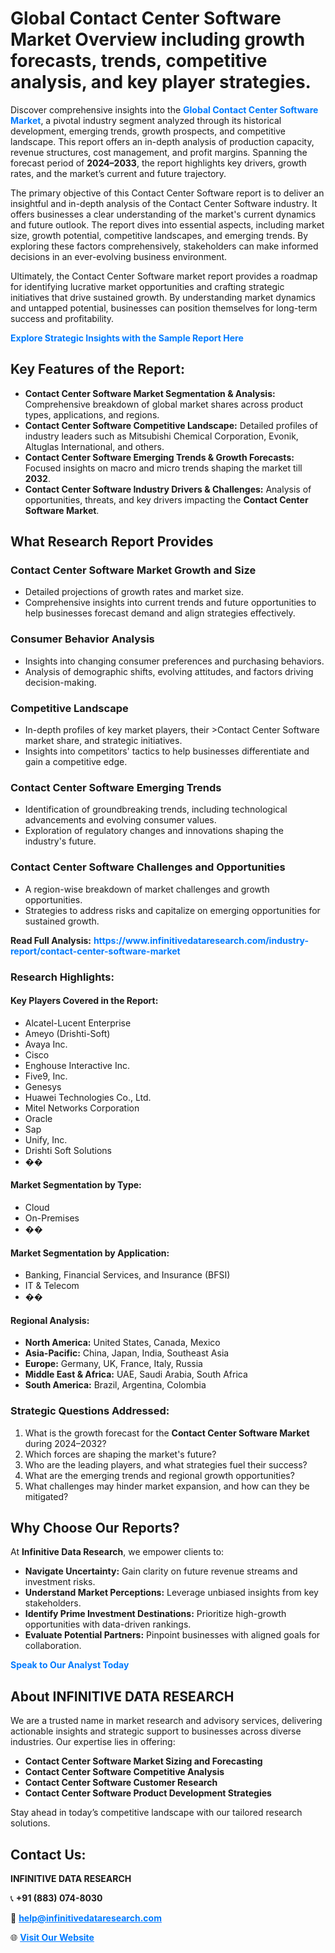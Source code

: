 <h1>Global Contact Center Software Market Overview including growth forecasts, trends, competitive analysis, and key player strategies.</h1>
<p>
Discover comprehensive insights into the 
<a href="https://www.infinitivedataresearch.com/industry-report/contact-center-software-market" rel="dofollow" style="color: #007BFF; text-decoration: none;"><strong>Global Contact Center Software Market</strong></a>, a pivotal industry segment analyzed through its historical development, emerging trends, growth prospects, and competitive landscape. This report offers an in-depth analysis of production capacity, revenue structures, cost management, and profit margins. Spanning the forecast period of <strong>2024–2033</strong>, the report highlights key drivers, growth rates, and the market’s current and future trajectory.
</p>
<p>
The primary objective of this Contact Center Software report is to deliver an insightful and in-depth analysis of the Contact Center Software industry. It offers businesses a clear understanding of the market's current dynamics and future outlook. The report dives into essential aspects, including market size, growth potential, competitive landscapes, and emerging trends. By exploring these factors comprehensively, stakeholders can make informed decisions in an ever-evolving business environment.
</p>
<p>
Ultimately, the Contact Center Software market report provides a roadmap for identifying lucrative market opportunities and crafting strategic initiatives that drive sustained growth. By understanding market dynamics and untapped potential, businesses can position themselves for long-term success and profitability.
</p>
<p>
<a href="https://www.infinitivedataresearch.com/request-sample/reportId=109253" style="color: #007BFF; text-decoration: none;"><strong>Explore Strategic Insights with the Sample Report Here</strong></a>
</p>

<h2>Key Features of the Report:</h2>
<ul>
<li><strong>Contact Center Software Market Segmentation & Analysis:</strong> Comprehensive breakdown of global market shares across product types, applications, and regions.</li>
<li><strong>Contact Center Software Competitive Landscape:</strong> Detailed profiles of industry leaders such as Mitsubishi Chemical Corporation, Evonik, Altuglas International, and others.</li>
<li><strong>Contact Center Software Emerging Trends & Growth Forecasts:</strong> Focused insights on macro and micro trends shaping the market till <strong>2032</strong>.</li>
<li><strong>Contact Center Software Industry Drivers & Challenges:</strong> Analysis of opportunities, threats, and key drivers impacting the <strong>Contact Center Software Market</strong>.</li>
</ul>

<h2>What Research Report Provides</h2>
<h3>Contact Center Software Market Growth and Size</h3>
<ul>
<li>Detailed projections of growth rates and market size.</li>
<li>Comprehensive insights into current trends and future opportunities to help businesses forecast demand and align strategies effectively.</li>
</ul>

<h3>Consumer Behavior Analysis</h3>
<ul>
<li>Insights into changing consumer preferences and purchasing behaviors.</li>
<li>Analysis of demographic shifts, evolving attitudes, and factors driving decision-making.</li>
</ul>

<h3>Competitive Landscape</h3>
<ul>
<li>In-depth profiles of key market players, their >Contact Center Software market share, and strategic initiatives.</li>
<li>Insights into competitors' tactics to help businesses differentiate and gain a competitive edge.</li>
</ul>

<h3>Contact Center Software Emerging Trends</h3>
<ul>
<li>Identification of groundbreaking trends, including technological advancements and evolving consumer values.</li>
<li>Exploration of regulatory changes and innovations shaping the industry's future.</li>
</ul>

<h3>Contact Center Software Challenges and Opportunities</h3>
<ul>
<li>A region-wise breakdown of market challenges and growth opportunities.</li>
<li>Strategies to address risks and capitalize on emerging opportunities for sustained growth.</li>
</ul>
<p><strong>Read Full Analysis:</strong> <a href="https://www.infinitivedataresearch.com/industry-report/contact-center-software-market" rel="dofollow" style="color: #007BFF; text-decoration: none;"><strong>https://www.infinitivedataresearch.com/industry-report/contact-center-software-market</strong></a></p>
<h3>Research Highlights:</h3>
<h4>Key Players Covered in the Report:</h4>
<ul><li>Alcatel-Lucent Enterprise</li><li>Ameyo (Drishti-Soft)</li><li>Avaya Inc.</li><li>Cisco</li><li>Enghouse Interactive Inc.</li><li>Five9, Inc.</li><li>Genesys</li><li>Huawei Technologies Co., Ltd.</li><li>Mitel Networks Corporation</li><li>Oracle</li><li>Sap</li><li>Unify, Inc.</li><li>Drishti Soft Solutions</li><li>��</li></ul>
<h4>Market Segmentation by Type:</h4>
<ul><li>Cloud</li><li>On-Premises</li><li>��</li></ul>
<h4>Market Segmentation by Application:</h4>
<ul><li>Banking, Financial Services, and Insurance (BFSI)</li><li>IT &amp; Telecom</li><li>��</li></ul>

<h4>Regional Analysis:</h4>
<ul>
<li><strong>North America:</strong> United States, Canada, Mexico</li>
<li><strong>Asia-Pacific:</strong> China, Japan, India, Southeast Asia</li>
<li><strong>Europe:</strong> Germany, UK, France, Italy, Russia</li>
<li><strong>Middle East & Africa:</strong> UAE, Saudi Arabia, South Africa</li>
<li><strong>South America:</strong> Brazil, Argentina, Colombia</li>
</ul>

<h3>Strategic Questions Addressed:</h3>
<ol>
<li>What is the growth forecast for the <strong>Contact Center Software Market</strong> during 2024–2032?</li>
<li>Which forces are shaping the market's future?</li>
<li>Who are the leading players, and what strategies fuel their success?</li>
<li>What are the emerging trends and regional growth opportunities?</li>
<li>What challenges may hinder market expansion, and how can they be mitigated?</li>
</ol>

<h2>Why Choose Our Reports?</h2>
<p>At <strong>Infinitive Data Research</strong>, we empower clients to:</p>
<ul>
<li><strong>Navigate Uncertainty:</strong> Gain clarity on future revenue streams and investment risks.</li>
<li><strong>Understand Market Perceptions:</strong> Leverage unbiased insights from key stakeholders.</li>
<li><strong>Identify Prime Investment Destinations:</strong> Prioritize high-growth opportunities with data-driven rankings.</li>
<li><strong>Evaluate Potential Partners:</strong> Pinpoint businesses with aligned goals for collaboration.</li>
</ul>
<p><a href="https://www.infinitivedataresearch.com/industry-report/contact-center-software-market" rel="dofollow" style="color: #007BFF; text-decoration: none;"><strong>Speak to Our Analyst Today</strong></a></p>

<h2>About INFINITIVE DATA RESEARCH</h2>
<p>We are a trusted name in market research and advisory services, delivering actionable insights and strategic support to businesses across diverse industries. Our expertise lies in offering:</p>
<ul>
<li><strong>Contact Center Software Market Sizing and Forecasting</strong></li>
<li><strong>Contact Center Software Competitive Analysis</strong></li>
<li><strong>Contact Center Software Customer Research</strong></li>
<li><strong>Contact Center Software Product Development Strategies</strong></li>
</ul>
<p>Stay ahead in today’s competitive landscape with our tailored research solutions.</p>

<h2>Contact Us:</h2>
<p><strong>INFINITIVE DATA RESEARCH</strong></p>
<p>📞 <strong>+91 (883) 074-8030</strong></p>
<p>📧 <strong><a href="mailto:help@infinitivedataresearch.com" style="color: #007BFF;">help@infinitivedataresearch.com</a></strong></p>
<p>🌐 <strong><a href="https://www.infinitivedataresearch.com" rel="dofollow" style="color: #007BFF;">Visit Our Website</a></strong></p>